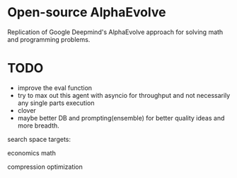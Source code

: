 # Open-source AlphaEvolve

Replication of Google Deepmind's AlphaEvolve approach for solving math and programming problems.


# TODO
- improve the eval function
- try to max out this agent with asyncio for throughput and not necessarily any single parts execution
- clover
- maybe better DB and prompting(ensemble) for better quality ideas and more breadth.


search space targets:

economics
math

compression
optimization
